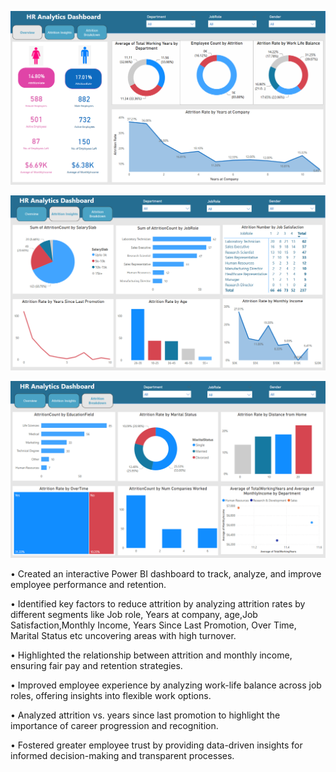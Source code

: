 ![Alt text](https://github.com/shubhangidoltade/HR-Analytics/blob/55fa2ba30063e9e2ffd313356eee4880ddb0c1c4/HR%20Analytics%20Dashboard.png)

![Alt text](https://github.com/shubhangidoltade/HR-Analytics/blob/760ebc889e99489696831b06802fb14ff70321d9/HR%20Analytics%20Dashboard%202.png)

![Alt text](https://github.com/shubhangidoltade/HR-Analytics/blob/55fa2ba30063e9e2ffd313356eee4880ddb0c1c4/HR%20Analytics%20Dashboard%203.png)

• Created an interactive Power BI dashboard to track, analyze, and improve employee performance and retention.

• Identified key factors to reduce attrition by analyzing attrition rates by different segments like Job role, Years at company, age,Job Satisfaction,Monthly Income, Years Since Last Promotion, Over Time, Marital Status etc uncovering areas with high turnover.

• Highlighted the relationship between attrition and monthly income, ensuring fair pay and retention strategies.

• Improved employee experience by analyzing work-life balance across job roles, offering insights into flexible work options.

• Analyzed attrition vs. years since last promotion to highlight the importance of career progression and recognition.

• Fostered greater employee trust by providing data-driven insights for informed decision-making and transparent processes.
